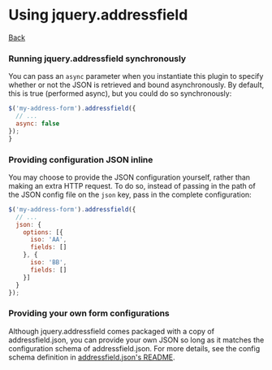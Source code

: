 # Using jquery.addressfield
[Back](../README.md)

### Running jquery.addressfield synchronously

You can pass an `async` parameter when you instantiate this plugin to specify
whether or not the JSON is retrieved and bound asynchronously. By default, this
is true (performed async), but you could do so synchronously:

```javascript
$('my-address-form').addressfield({
  // ...
  async: false
});
}
```

### Providing configuration JSON inline

You may choose to provide the JSON configuration yourself, rather than making an
extra HTTP request. To do so, instead of passing in the path of the JSON config
file on the `json` key, pass in the complete configuration:

```javascript
$('my-address-form').addressfield({
  // ...
  json: {
    options: [{
      iso: 'AA',
      fields: []
    }, {
      iso: 'BB',
      fields: []
    }]
  }
});
```

### Providing your own form configurations

Although jquery.addressfield comes packaged with a copy of addressfield.json,
you can provide your own JSON so long as it matches the configuration schema of
addressfield.json. For more details, see the config schema definition in
[addressfield.json's README](https://github.com/tableau-mkt/addressfield.json).

